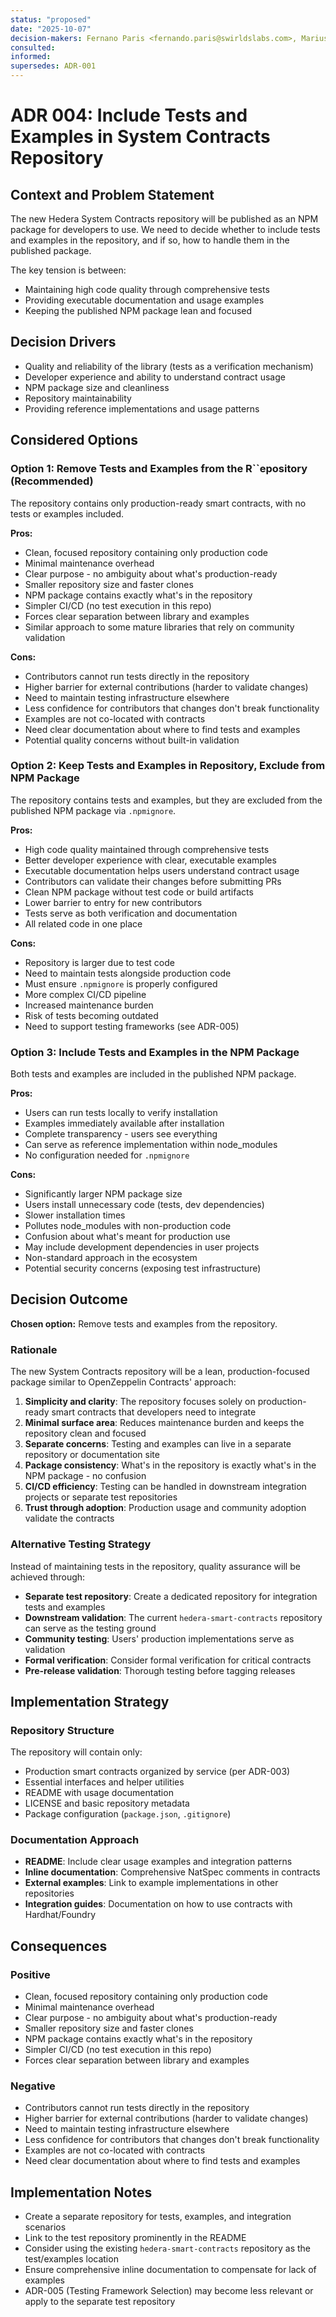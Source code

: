 ```yaml
---
status: "proposed"
date: "2025-10-07"
decision-makers: Fernano Paris <fernando.paris@swirldslabs.com>, Mariusz Jasuwienas <mariusz.jasuwienas@arianelabs.com>, Michal Walczak <michal.walczak@arianelabs.com>, Piotr Swierzy <piotr.swierzy@arianelabs.com>
consulted:
informed:
supersedes: ADR-001
---
```


# ADR 004: Include Tests and Examples in System Contracts Repository

## Context and Problem Statement

The new Hedera System Contracts repository will be published as an NPM package for developers to use. We need to decide whether to include tests and examples in the repository, and if so, how to handle them in the published package.

The key tension is between:
- Maintaining high code quality through comprehensive tests
- Providing executable documentation and usage examples
- Keeping the published NPM package lean and focused

## Decision Drivers

- Quality and reliability of the library (tests as a verification mechanism)
- Developer experience and ability to understand contract usage
- NPM package size and cleanliness
- Repository maintainability
- Providing reference implementations and usage patterns

## Considered Options

### Option 1: Remove Tests and Examples from the R``epository (Recommended)

The repository contains only production-ready smart contracts, with no tests or examples included.

**Pros:**
- Clean, focused repository containing only production code
- Minimal maintenance overhead
- Clear purpose - no ambiguity about what's production-ready
- Smaller repository size and faster clones
- NPM package contains exactly what's in the repository
- Simpler CI/CD (no test execution in this repo)
- Forces clear separation between library and examples
- Similar approach to some mature libraries that rely on community validation

**Cons:**
- Contributors cannot run tests directly in the repository
- Higher barrier for external contributions (harder to validate changes)
- Need to maintain testing infrastructure elsewhere
- Less confidence for contributors that changes don't break functionality
- Examples are not co-located with contracts
- Need clear documentation about where to find tests and examples
- Potential quality concerns without built-in validation

### Option 2: Keep Tests and Examples in Repository, Exclude from NPM Package

The repository contains tests and examples, but they are excluded from the published NPM package via `.npmignore`.

**Pros:**
- High code quality maintained through comprehensive tests
- Better developer experience with clear, executable examples
- Executable documentation helps users understand contract usage
- Contributors can validate their changes before submitting PRs
- Clean NPM package without test code or build artifacts
- Lower barrier to entry for new contributors
- Tests serve as both verification and documentation
- All related code in one place

**Cons:**
- Repository is larger due to test code
- Need to maintain tests alongside production code
- Must ensure `.npmignore` is properly configured
- More complex CI/CD pipeline
- Increased maintenance burden
- Risk of tests becoming outdated
- Need to support testing frameworks (see ADR-005)

### Option 3: Include Tests and Examples in the NPM Package

Both tests and examples are included in the published NPM package.

**Pros:**
- Users can run tests locally to verify installation
- Examples immediately available after installation
- Complete transparency - users see everything
- Can serve as reference implementation within node_modules
- No configuration needed for `.npmignore`

**Cons:**
- Significantly larger NPM package size
- Users install unnecessary code (tests, dev dependencies)
- Slower installation times
- Pollutes node_modules with non-production code
- Confusion about what's meant for production use
- May include development dependencies in user projects
- Non-standard approach in the ecosystem
- Potential security concerns (exposing test infrastructure)

## Decision Outcome

**Chosen option:** Remove tests and examples from the repository.

### Rationale

The new System Contracts repository will be a lean, production-focused package similar to OpenZeppelin Contracts' approach:

1. **Simplicity and clarity**: The repository focuses solely on production-ready smart contracts that developers need to integrate
2. **Minimal surface area**: Reduces maintenance burden and keeps the repository clean and focused
3. **Separate concerns**: Testing and examples can live in a separate repository or documentation site
4. **Package consistency**: What's in the repository is exactly what's in the NPM package - no confusion
5. **CI/CD efficiency**: Testing can be handled in downstream integration projects or separate test repositories
6. **Trust through adoption**: Production usage and community adoption validate the contracts

### Alternative Testing Strategy

Instead of maintaining tests in the repository, quality assurance will be achieved through:

- **Separate test repository**: Create a dedicated repository for integration tests and examples
- **Downstream validation**: The current `hedera-smart-contracts` repository can serve as the testing ground
- **Community testing**: Users' production implementations serve as validation
- **Formal verification**: Consider formal verification for critical contracts
- **Pre-release validation**: Thorough testing before tagging releases

## Implementation Strategy

### Repository Structure

The repository will contain only:
- Production smart contracts organized by service (per ADR-003)
- Essential interfaces and helper utilities
- README with usage documentation
- LICENSE and basic repository metadata
- Package configuration (`package.json`, `.gitignore`)

### Documentation Approach

- **README**: Include clear usage examples and integration patterns
- **Inline documentation**: Comprehensive NatSpec comments in contracts
- **External examples**: Link to example implementations in other repositories
- **Integration guides**: Documentation on how to use contracts with Hardhat/Foundry

## Consequences

### Positive

- Clean, focused repository containing only production code
- Minimal maintenance overhead
- Clear purpose - no ambiguity about what's production-ready
- Smaller repository size and faster clones
- NPM package contains exactly what's in the repository
- Simpler CI/CD (no test execution in this repo)
- Forces clear separation between library and examples

### Negative

- Contributors cannot run tests directly in the repository
- Higher barrier for external contributions (harder to validate changes)
- Need to maintain testing infrastructure elsewhere
- Less confidence for contributors that changes don't break functionality
- Examples are not co-located with contracts
- Need clear documentation about where to find tests and examples

## Implementation Notes

- Create a separate repository for tests, examples, and integration scenarios
- Link to the test repository prominently in the README
- Consider using the existing `hedera-smart-contracts` repository as the test/examples location
- Ensure comprehensive inline documentation to compensate for lack of examples
- ADR-005 (Testing Framework Selection) may become less relevant or apply to the separate test repository

